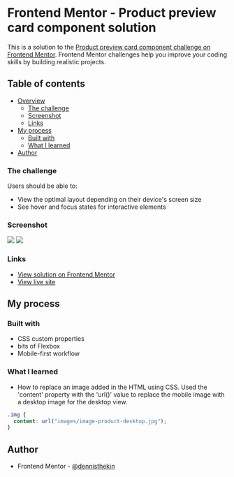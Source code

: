 # Frontend Mentor - Product preview card component solution

This is a solution to the [Product preview card component challenge on Frontend Mentor](https://www.frontendmentor.io/challenges/product-preview-card-component-GO7UmttRfa). Frontend Mentor challenges help you improve your coding skills by building realistic projects. 

## Table of contents

- [Overview](#overview)
  - [The challenge](#the-challenge)
  - [Screenshot](#screenshot)
  - [Links](#links)
- [My process](#my-process)
  - [Built with](#built-with)
  - [What I learned](#what-i-learned)
- [Author](#author)

### The challenge

Users should be able to:

- View the optimal layout depending on their device's screen size
- See hover and focus states for interactive elements

### Screenshot

![](images/mobile-view.jpg)
![](images/desktop-view.jpg)

### Links

- [View solution on Frontend Mentor](https://your-solution-url.com)
- [View live site](https://product-preview-card-component-denniskin.vercel.app/)


## My process

### Built with

- CSS custom properties
- bits of Flexbox
- Mobile-first workflow

### What I learned

- How to replace an image added in the HTML using CSS.
Used the 'content' property with the 'url()' value to replace the mobile image with a desktop image for the desktop view.

```css
.img {
  content: url("images/image-product-desktop.jpg");
}
```

## Author

- Frontend Mentor - [@dennisthekin](https://www.frontendmentor.io/profile/dennisthekin)

